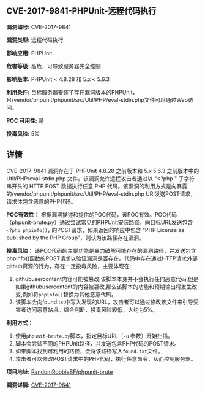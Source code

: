 ## CVE-2017-9841-PHPUnit-远程代码执行

**漏洞编号:** CVE-2017-9841

**漏洞类型:** 远程代码执行

**影响应用:** PHPUnit

**危害等级:** 高危，可导致服务器完全控制

**影响版本:** PHPUnit < 4.8.28 和 5.x < 5.6.3

**利用条件:** 目标服务器安装了存在漏洞版本的PHPUnit，且/vendor/phpunit/phpunit/src/Util/PHP/eval-stdin.php文件可以通过Web访问。

**POC 可用性:** 是

**投毒风险:** 5%

## 详情

CVE-2017-9841 漏洞存在于 PHPUnit 4.8.28 之前版本和 5.x 5.6.3 之前版本中的 Util/PHP/eval-stdin.php 文件。该漏洞允许远程攻击者通过以 "<?php " 子字符串开头的 HTTP POST 数据执行任意 PHP 代码。该漏洞的利用方式是向暴露的/vendor/phpunit/phpunit/src/Util/PHP/eval-stdin.php URI发送POST请求，请求体包含恶意的PHP代码。 

**POC有效性：**
根据漏洞描述和提供的POC代码，该POC有效。POC代码（phpunit-brute.py）通过尝试常见的PHPUnit安装路径，向目标URL发送包含 `<?php phpinfo();` 的POST请求，如果返回的响应中包含 “PHP License as published by the PHP Group”，则认为该路径存在漏洞。

**投毒风险：**
该POC代码的主要功能是暴力破解可能存在的漏洞路径，并发送包含phpinfo()函数的POST请求以验证漏洞是否存在。代码中存在通过HTTP请求外部github资源的行为，存在一定投毒风险，主要体现在:
1. githubusercontent内容可能被篡改,该脚本本身并不会执行任何恶意代码,但是如果githubusercontent的内容被篡改,那么该脚本的功能和预期输出将发生改变,例如将`phpinfo()`替换为其他恶意代码。
2.  该脚本会向found.txt中写入发现的URL，攻击者可以通过修改该文件来引导受害者访问恶意站点。综合判断，投毒风险较低，大约为5%。

**利用方式：**
1.  使用`phpunit-brute.py`脚本，指定目标URL（`-u` 参数）开始扫描。
2.  脚本会尝试不同的PHPUnit路径，并发送包含PHP代码的POST请求。
3.  如果脚本找到可利用的路径，会将该路径写入`found.txt`文件。
4.  攻击者可以修改POST请求中的PHP代码，执行任意命令，从而控制服务器。

**项目地址:** [RandomRobbieBF/phpunit-brute](https://github.com/RandomRobbieBF/phpunit-brute)

**漏洞详情:** [CVE-2017-9841](https://nvd.nist.gov/vuln/detail/CVE-2017-9841)
